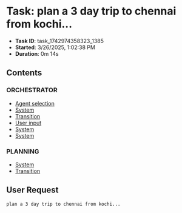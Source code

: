 # Task: plan a 3 day trip to chennai from kochi...

- **Task ID**: task_1742974358323_1385
- **Started**: 3/26/2025, 1:02:38 PM
- **Duration**: 0m 14s

## Contents

### ORCHESTRATOR

- [Agent selection](00_orchestrator/001_agent_selection/selection.md)
- [System](00_orchestrator/001_system/system.md)
- [Transition](00_orchestrator/001_transition/transition.md)
- [User input](00_orchestrator/001_user_input/user_request.md)
- [System](00_orchestrator/003_system/system.md)
- [System](00_orchestrator/004_system/system.md)

### PLANNING

- [System](01_planning/002_system/system.md)
- [Transition](01_planning/002_transition/transition.md)


## User Request

```
plan a 3 day trip to chennai from kochi...
```
